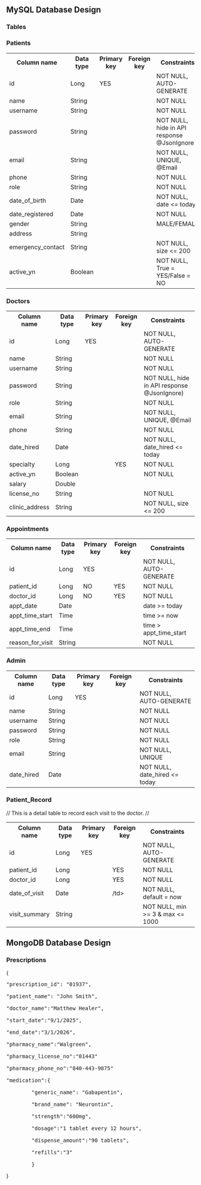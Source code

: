 ## MySQL Database Design

### Tables

### Patients
<table>
    <tr>
            <th> Column name</th>
            <th>Data type</th>
            <th>Primary key</th>
            <th>Foreign key</th>
            <th>Constraints</th>
    </tr>
    <tr>
            <td>id</td>
             <td>Long</td>
             <td>YES</td>
             <td></td>
             <td>NOT NULL, AUTO-GENERATE</td>
    </tr>
    <tr>
            <td>name</td>
             <td>String</td>
             <td></td>
             <td></td>
             <td>NOT NULL</td>
    </tr>
    <tr>
            <td>username</td>
             <td>String</td>
             <td></td>
             <td></td>
             <td>NOT NULL</td>
    </tr>
    <tr>
            <td>password</td>
             <td>String</td>
             <td></td>
             <td></td>
             <td>NOT NULL, hide in API response @JsonIgnore</td>
    </tr>
    <tr>
            <td>email</td>
             <td>String</td>
             <td></td>
             <td></td>
             <td>NOT NULL, UNIQUE, @Email</td>
    </tr>
 <tr>
            <td>phone</td>
             <td>String</td>
             <td></td>
             <td></td>
             <td>NOT NULL</td>
    </tr>
    <tr>
            <td>role</td>
             <td>String</td>
             <td></td>
             <td></td>
             <td>NOT NULL</td>
    </tr>
    <tr>
            <td>date_of_birth</td>
             <td>Date</td>
             <td></td>
             <td></td>
             <td>NOT NULL, date <= today</td>
    </tr>
    <tr>
            <td>date_registered</td>
             <td>Date</td>
             <td></td>
             <td></td>
             <td>NOT NULL</td>
    </tr>
    <tr>
            <td>gender</td>
             <td>String</td>
             <td></td>
             <td></td>
             <td>MALE/FEMALE</td>
    </tr>
    <tr>
                <td>address</td>
                 <td>String</td>
                 <td></td>
                 <td></td>
                 <td></td>
    </tr>
<tr>
        <td>emergency_contact</td>
         <td>String</td>
         <td></td>
         <td></td>
         <td>NOT NULL, size <= 200</td>
</tr>
<tr>
        <td>active_yn</td>
         <td>Boolean</td>
         <td></td>
         <td></td>
         <td>NOT NULL, True = YES/False = NO</td>
</tr>
</table>
        

### Doctors
<table>
<tr>
        <th> Column name</th>
        <th>Data type</th>
        <th>Primary key</th>
        <th>Foreign key</th>
        <th>Constraints</th>
</tr>
<tr>
        <td>id</td>
         <td>Long</td>
         <td>YES</td>
         <td></td>
         <td>NOT NULL, AUTO-GENERATE</td>
</tr>
<tr>
        <td>name</td>
         <td>String</td>
         <td></td>
         <td></td>
         <td>NOT NULL</td>
</tr>
<tr>
        <td>username</td>
         <td>String</td>
         <td></td>
         <td></td>
         <td>NOT NULL</td>
</tr>
<tr>
        <td>password</td>
         <td>String</td>
         <td></td>
         <td></td>
         <td>NOT NULL, hide in API response @JsonIgnore)</td>
</tr>
<tr>
        <td>role</td>
         <td>String</td>
         <td></td>
         <td></td>
         <td>NOT NULL</td>
</tr>
<tr>
        <td>email</td>
         <td>String</td>
         <td></td>
         <td></td>
         <td>NOT NULL, UNIQUE, @Email</td>
</tr>
<tr>
        <td>phone</td>
         <td>String</td>
         <td></td>
         <td></td>
         <td>NOT NULL</td>
</tr>
<tr>
        <td>date_hired</td>
         <td>Date</td>
         <td></td>
         <td></td>
         <td>NOT NULL, date_hired <= today</td>
</tr>
<tr>
        <td>specialty</td>
         <td>Long</td>
         <td></td>
         <td>YES</td>
         <td>NOT NULL</td>
</tr>
<tr>
        <td>active_yn</td>
         <td>Boolean</td>
         <td></td>
         <td></td>
         <td>NOT NULL</td>
</tr>
<tr>
        <td>salary</td>
         <td>Double</td>
         <td></td>
         <td></td>
         <td></td>
</tr>
<tr>
        <td>license_no</td>
         <td>String</td>
         <td></td>
         <td></td>
         <td>NOT NULL</td>
</tr>
<tr>
        <td>clinic_address</td>
         <td>String</td>
         <td></td>
         <td></td>
         <td>NOT NULL, size <= 200</td>
</tr>
</table>


### Appointments
<table>
<tr>
        <th> Column name</th>
        <th>Data type</th>
        <th>Primary key</th>
        <th>Foreign key</th>
        <th>Constraints</th>
</tr>
<tr>
        <td>id</td>
         <td>Long</td>
         <td>YES</td>
         <td></td>
         <td>NOT NULL, AUTO-GENERATE</td>
</tr>
<tr>
        <td>patient_id</td>
         <td>Long</td>
         <td>NO</td>
         <td>YES</td>
         <td>NOT NULL</td>
</tr>
<tr>
        <td>doctor_id</td>
         <td>Long</td>
         <td>NO</td>
         <td>YES</td>
         <td>NOT NULL</td>
</tr>
<tr>
        <td>appt_date</td>
         <td>Date</td>
         <td></td>
         <td></td>
         <td>date >= today</td>
</tr>
<tr>
        <td>appt_time_start</td>
         <td>Time</td>
         <td></td>
         <td></td>
         <td>time >= now</td>
</tr>
<tr>
        <td>appt_time_end</td>
         <td>Time</td>
         <td></td>
         <td></td>
         <td>time > appt_time_start</td>
</tr>
<tr>
        <td>reason_for_visit</td>
         <td>String</td>
         <td></td>
         <td></td>
         <td>NOT NULL</td>
</tr>
</table>


### Admin
<table>
<tr>
        <th> Column name</th>
        <th>Data type</th>
        <th>Primary key</th>
        <th>Foreign key</th>
        <th>Constraints</th>
</tr>
<tr>
        <td>id</td>
         <td>Long</td>
         <td>YES</td>
         <td></td>
         <td>NOT NULL, AUTO-GENERATE</td>
</tr>
<tr>
        <td>name</td>
         <td>String</td>
         <td></td>
         <td></td>
         <td>NOT NULL</td>
</tr>
<tr>
        <td>username</td>
         <td>String</td>
         <td></td>
         <td></td>
         <td>NOT NULL</td>
</tr>
<tr>
        <td>password</td>
         <td>String</td>
         <td></td>
         <td></td>
         <td>NOT NULL</td>
</tr>
<tr>
        <td>role</td>
         <td>String</td>
         <td></td>
         <td></td>
         <td>NOT NULL</td>
</tr>
<tr>
        <td>email</td>
         <td>String</td>
         <td></td>
         <td></td>
         <td>NOT NULL, UNIQUE</td>
</tr>
<tr>
        <td>date_hired</td>
         <td>Date</td>
         <td></td>
         <td></td>
         <td>NOT NULL, date_hired <= today</td>
</tr>
</table>

### Patient_Record
//  This is a detail table to record each visit to the doctor.  //
<table>
    <tr>
            <th> Column name</th>
            <th>Data type</th>
            <th>Primary key</th>
            <th>Foreign key</th>
            <th>Constraints</th>
    </tr>
    <tr>
            <td>id</td>
             <td>Long</td>
             <td>YES</td>
             <td></td>
             <td>NOT NULL, AUTO-GENERATE</td>
    </tr>
    <tr>
            <td>patient_id</td>
             <td>Long</td>
             <td></td>
             <td>YES</td>
             <td>NOT NULL</td>
    </tr>
    <tr>
            <td>doctor_id</td>
             <td>Long</td>
             <td></td>
             <td>YES</td>
             <td>NOT NULL</td>
    </tr>
    <tr>
            <td>date_of_visit</td>
             <td>Date</td>
             <td></td>
             <td>/td>
             <td>NOT NULL, default = now</td>
    </tr>
    <tr>
            <td>visit_summary</td>
             <td>String</td>
             <td></td>
             <td></td>
             <td>NOT NULL, min >= 3 & max <= 1000</td>
    </tr>
</table>


## MongoDB Database Design


### Prescriptions
{<br>
<pre>"prescription_id": "01937",<br>
"patient_name": "John Smith",<br>
"doctor_name":"Matthew Healer",<br>
"start_date":"9/1/2025",<br>
"end_date":"3/1/2026",<br>
"pharmacy_name":"Walgreen",<br>
"pharmacy_license_no":"01443"<br>
"pharmacy_phone_no":"840-443-9875"<br>
"medication":{<br>
        "generic_name": "Gabapentin",<br>
        "brand_name": "Neurontin",<br>
        "strength":"600mg",<br>
        "dosage":"1 tablet every 12 hours",<br>
        "dispense_amount":"90 tablets",<br>
        "refills":"3"<br>
        }<br></pre> 
}<br>


